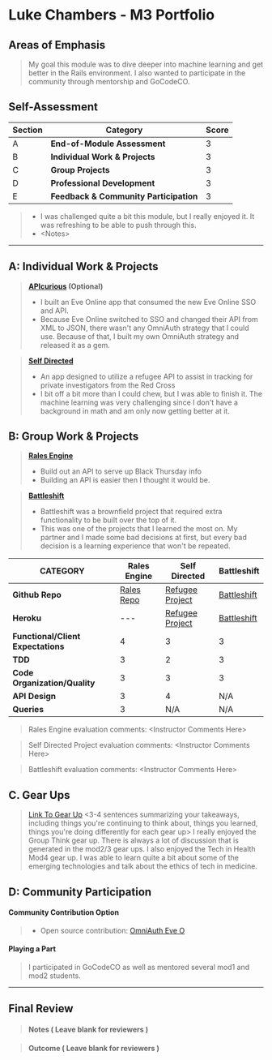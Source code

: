 # Luke Chambers - M3 Portfolio

## Areas of Emphasis

> My goal this module was to dive deeper into machine learning and get better in the Rails environment. I also wanted to participate in the community through mentorship and GoCodeCO.

## Self-Assessment

| Section | Category | Score |
| --- | ----- | --- |
| A | **End-of-Module Assessment** | 3 |
| B | **Individual Work & Projects** | 3 |
| C | **Group Projects** | 3 |
| D | **Professional Development** | 3 |
| E | **Feedback & Community Participation** | 3 |

>* I was challenged quite a bit this module, but I really enjoyed it. It was refreshing to be able to push through this.
>* \<Notes>

-----------------------

## A: Individual Work & Projects

> **[APIcurious](http://backend.turing.io/module3/projects/apicurious) (Optional)**
>* I built an Eve Online app that consumed the new Eve Online SSO and API.
>* Because Eve Online switched to SSO and changed their API from XML to JSON, there wasn't any OmniAuth strategy that I could use. Because of that, I built my own OmniAuth strategy and released it as a gem.

> **[Self Directed](http://backend.turing.io/module3/projects/self_directed_project)**
>* An app designed to utilize a refugee API to assist in tracking for private investigators from the Red Cross
>* I bit off a bit more than I could chew, but I was able to finish it. The machine learning was very challenging since I don't have a background in math and am only now getting better at it.

## B: Group Work & Projects

> **[Rales Engine](http://backend.turing.io/module3/projects/rails_engine)**
>* Build out an API to serve up Black Thursday info
>* Building an API is easier then I thought it would be.

> **[Battleshift](http://backend.turing.io/module3/projects/the_pivot)**
>* Battleshift was a brownfield project that required extra functionality to be built over the top of it.
>* This was one of the projects that I learned the most on. My partner and I made some bad decisions at first, but every bad decision is a learning experience that won't be repeated.

| CATEGORY | Rales Engine | Self Directed | Battleshift |
| --- | --- | --- | --- |
| **Github Repo** | [Rales Repo](https://github.com/lnchambers/rails_engine) | [Refugee Project](https://github.com/lnchambers/refugee_project) | [Battleshift](https://github.com/andymond/battleshift) |
| **Heroku** | --- | [Refugee Project](https://refugee-project.herokuapp.com/) | [Battleshift](https://banana-tart-60248.herokuapp.com/) |
| **Functional/Client Expectations** | 4 | 3 | 3 |
| **TDD** | 3 | 2 | 3 |
| **Code Organization/Quality** | 3 | 3 | 3 |
| **API Design** | 3 | 4 | N/A |
| **Queries** | 3 | N/A | N/A |

> Rales Engine evaluation comments:
\<Instructor Comments Here>

> Self Directed Project evaluation comments:
\<Instructor Comments Here>

> Battleshift evaluation comments:
\<Instructor Comments Here>

## C. **Gear Ups**

> [Link To Gear Up]()
\<3-4 sentences summarizing your takeaways, including things you're continuing to think about, things you learned, things you're doing differently for each gear up>
I really enjoyed the Group Think gear up. There is always a lot of discussion that is generated in the mod2/3 gear ups. I also enjoyed the Tech in Health Mod4 gear up. I was able to learn quite a bit about some of the emerging technologies and talk about the ethics of tech in medicine.

## D: Community Participation

#### **Community Contribution Option**
>* Open source contribution: [OmniAuth Eve O](https://github.com/lnchambers/omniauth-eve_o)

#### **Playing a Part**

> I participated in GoCodeCO as well as mentored several mod1 and mod2 students.

------------------

## Final Review

> #### Notes ( Leave blank for reviewers )

> #### Outcome ( Leave blank for reviewers )
